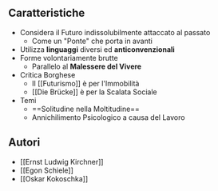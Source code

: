 ## Caratteristiche
- Considera il Futuro indissolubilmente attaccato al passato
	- Come un "Ponte" che porta in avanti
- Utilizza **linguaggi** diversi ed **anticonvenzionali**
- Forme volontariamente brutte
	- Parallelo al **Malessere del Vivere**
- Critica Borghese
	- Il [[Futurismo]] è per l'Immobilità
	- [[Die Brücke]] è per la Scalata Sociale
- Temi
	- ==Solitudine nella Moltitudine==
	- Annichilimento Psicologico a causa del Lavoro

## Autori
- [[Ernst Ludwig Kirchner]]
- [[Egon Schiele]]
- [[Oskar Kokoschka]]